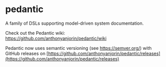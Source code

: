 # pedantic
A family of DSLs supporting model-driven system documentation.

Check out the Pedantic wiki: https://github.com/anthonyanjorin/pedantic/wiki 

Pedantic now uses semantic versioning (see https://semver.org/) with GitHub releases on [https://github.com/anthonyanjorin/pedantic/releases](https://github.com/anthonyanjorin/pedantic/releases)
